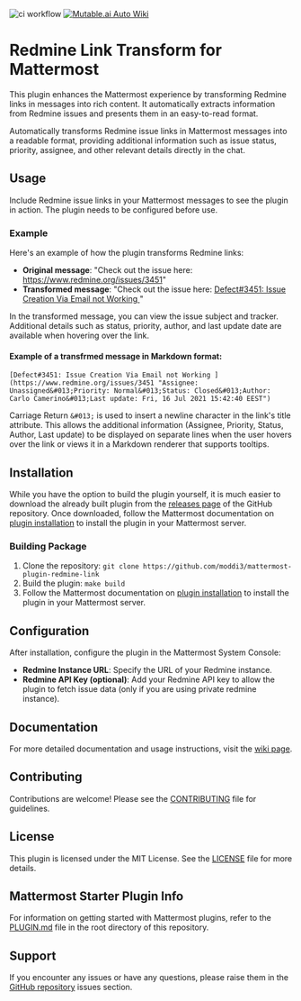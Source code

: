 ![ci workflow](https://github.com/moddi3/mattermost-plugin-redmine-link/actions/workflows/ci.yml/badge.svg) [![Mutable.ai Auto Wiki](https://img.shields.io/badge/Auto_Wiki-Mutable.ai-blue)](https://wiki.mutable.ai/moddi3/mattermost-plugin-redmine-link)
# Redmine Link Transform for Mattermost

This plugin enhances the Mattermost experience by transforming Redmine links in messages into rich content. It automatically extracts information from Redmine issues and presents them in an easy-to-read format.

Automatically transforms Redmine issue links in Mattermost messages into a readable format, providing additional information such as issue status, priority, assignee, and other relevant details directly in the chat.

## Usage

Include Redmine issue links in your Mattermost messages to see the plugin in action. The plugin needs to be configured before use.

### Example

Here's an example of how the plugin transforms Redmine links:

- **Original message**: "Check out the issue here: https://www.redmine.org/issues/3451"
- **Transformed message**: "Check out the issue here: [Defect#3451: Issue Creation Via Email not Working ](https://www.redmine.org/issues/3451 "Assignee: Unassigned&#013;Priority: Normal&#013;Status: Closed&#013;Author: Carlo Camerino&NewLine;Last update: Fri, 16 Jul 2021 15:42:40 EEST")"

In the transformed message, you can view the issue subject and tracker. Additional details such as status, priority, author, and last update date are available when hovering over the link.
#### Example of a transfrmed message in Markdown format:
```
[Defect#3451: Issue Creation Via Email not Working ](https://www.redmine.org/issues/3451 "Assignee: Unassigned&#013;Priority: Normal&#013;Status: Closed&#013;Author: Carlo Camerino&#013;Last update: Fri, 16 Jul 2021 15:42:40 EEST")
```
Carriage Return `&#013;` is used to insert a newline character in the link's title attribute. This allows the additional information (Assignee, Priority, Status, Author, Last update) to be displayed on separate lines when the user hovers over the link or views it in a Markdown renderer that supports tooltips.

## Installation

While you have the option to build the plugin yourself, it is much easier to download the already built plugin from the [releases page](https://github.com/moddi3/mattermost-plugin-redmine-link/releases) of the GitHub repository. Once downloaded, follow the Mattermost documentation on [plugin installation](https://developers.mattermost.com/integrate/plugins/components/server/hello-world/#install-the-plugin) to install the plugin in your Mattermost server.

### Building Package

1. Clone the repository: `git clone https://github.com/moddi3/mattermost-plugin-redmine-link`
2. Build the plugin: `make build`
3. Follow the Mattermost documentation on [plugin installation](https://developers.mattermost.com/integrate/plugins/components/server/hello-world/#install-the-plugin) to install the plugin in your Mattermost server.

## Configuration

After installation, configure the plugin in the Mattermost System Console:

- **Redmine Instance URL**: Specify the URL of your Redmine instance.
- **Redmine API Key (optional)**: Add your Redmine API key to allow the plugin to fetch issue data (only if you are using private redmine instance).

## Documentation

For more detailed documentation and usage instructions, visit the [wiki page](https://wiki.mutable.ai/moddi3/mattermost-plugin-redmine-link).

## Contributing

Contributions are welcome! Please see the [CONTRIBUTING](CONTRIBUTING.md) file for guidelines.

## License

This plugin is licensed under the MIT License. See the [LICENSE](LICENSE) file for more details.

## Mattermost Starter Plugin Info
For information on getting started with Mattermost plugins, refer to the [PLUGIN.md](PLUGIN.md) file in the root directory of this repository.

## Support

If you encounter any issues or have any questions, please raise them in the [GitHub repository](https://github.com/moddi3/mattermost-plugin-redmine-link) issues section.
